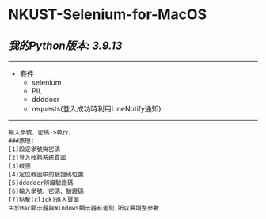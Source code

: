 # NKUST-Selenium-for-MacOS
## _我的Python版本: 3.9.13_
---
* 套件
  * selenium
  * PIL
  * ddddocr
  * requests(登入成功時利用LineNotify通知)
---
```
輸入學號、密碼->執行，
###原理:
[1]設定學號與密碼
[2]登入校務系統頁面
[3]截圖
[4]定位截圖中的驗證碼位置
[5]ddddocr辨識驗證碼
[6]輸入學號、密碼、驗證碼
[7]點擊(click)進入頁面
由於Mac顯示器與Windows顯示器有差別,所以要調整參數
```

